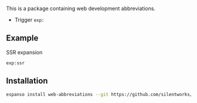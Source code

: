 This is a package containing web development abbreviations.

- Trigger `exp:`

## Example

SSR expansion
```
exp:ssr
```

## Installation

```sh
espanso install web-abbreviations --git https://github.com/silentworks/espanso-packages --external
```
